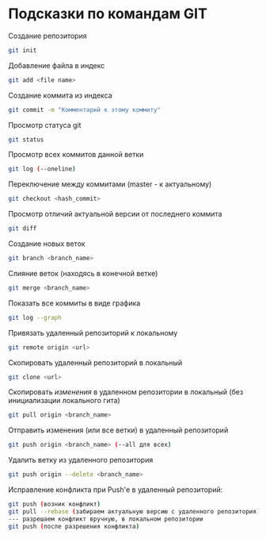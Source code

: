 # Подсказки по командам GIT

Создание репозитория
```sh 
git init
```

Добавление файла в индекс
```sh 
git add <file name>
```

Создание коммита из индекса
```sh 
git commit -m "Комментарий к этому коммиту"
```
Просмотр статуса git
```sh 
git status
```

Просмотр всех коммитов данной ветки
```sh 
git log (--oneline)
```

Переключение между коммитами
(master - к актуальному)
```sh 
git checkout <hash_commit>
```

Просмотр отличий актуальной версии от последнего коммита
```sh 
git diff
```
Создание новых веток
```sh 
git branch <branch_name>
```

Слияние веток (находясь в конечной ветке)
```sh 
git merge <branch_name>
```

Показать все коммиты в виде графика
```sh 
git log --graph
```

Привязать удаленный репозиторий к локальному
```sh
git remote origin <url>
```

Скопировать удаленный репозиторий в локальный
```sh 
git clone <url>
```

Скопировать *изменения* в удаленном репозитории в локальный (без инициализации локального гита)
```sh 
git pull origin <branch_name>
```

Отправить изменения (или все ветки) в удаленный репозиторий
```sh 
git push origin <branch_name> (--all для всех)
```

Удалить ветку из удаленного репозитория
```sh 
git push origin --delete <branch_name>
```

Исправление конфликта при Push'e в удаленный репозиторий:
```sh 
git push (возник конфликт)
git pull --rebase (забираем актуальную версию с удаленного репозитория)
--- разрешаем конфликт вручную, в локальном репозитории
git push (после разрешения конфликта)
```
